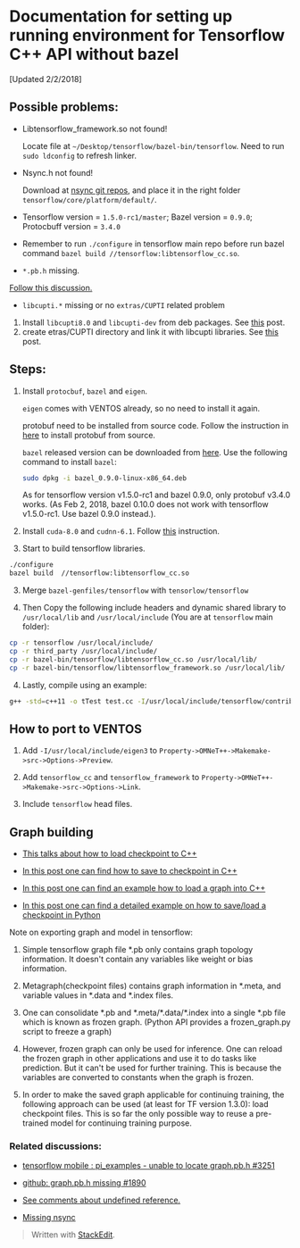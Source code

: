 
# Documentation for setting up running environment for Tensorflow C++ API without bazel
[Updated 2/2/2018]


## Possible problems:

 * Libtensorflow_framework.so not found! 

    Locate file at `~/Desktop/tensorflow/bazel-bin/tensorflow`. Need to run `sudo ldconfig` to refresh linker.
 
 * Nsync.h not found!

    Download at [nsync git repos](https://github.com/google/nsync/tree/master/public), and place it in the right folder `tensorflow/core/platform/default/`.

* Tensorflow version = `1.5.0-rc1/master`; Bazel version = `0.9.0`; Protocbuff version = `3.4.0`


* Remember to run `./configure` in tensorflow main repo before run bazel command `bazel build //tensorflow:libtensorflow_cc.so`.


* `*.pb.h` missing.

[Follow this discussion.](https://github.com/tensorflow/tensorflow/issues/1890)

* `libcupti.*` missing or no `extras/CUPTI` related problem
1. Install `libcupti8.0` and `libcupti-dev` from deb packages. See [this](https://github.com/tensorflow/tensorflow/issues/9341#issuecomment-324041125) post.
2. create etras/CUPTI directory and link it with libcupti libraries. See [this](https://github.com/tensorflow/tensorflow/issues/3526#issuecomment-235882334) post.



## Steps:

1. Install `protocbuf`, `bazel` and `eigen`.

    `eigen` comes with VENTOS already, so no need to install it again. 
    
    protobuf need to be installed from source code. Follow the instruction in [here](https://github.com/hjchai/tensorflow-c-api/blob/master/install%20protobuf) to install protobuf from source. 

    `bazel` released version can be downloaded from [here](https://github.com/bazelbuild/bazel/releases). Use the following command to install `bazel`:

    ```sh
    sudo dpkg -i bazel_0.9.0-linux-x86_64.deb
    ```
    
    As for tensorflow version v1.5.0-rc1 and bazel 0.9.0, only protobuf v3.4.0 works. (As Feb 2, 2018, bazel 0.10.0 does not work with tensorflow v1.5.0-rc1. Use bazel 0.9.0 instead.).
2. Install `cuda-8.0` and `cudnn-6.1`. Follow [this](https://github.com/hjchai/tensorflow-c-api/blob/master/install%20cuda%20and%20cudnn) instruction.
2. Start to build tensorflow libraries.

```sh
./configure
bazel build  //tensorflow:libtensorflow_cc.so
```

3. Merge `bazel-genfiles/tensorflow` with `tensorlow/tensorflow`

4. Then Copy the following include headers and dynamic shared library to `/usr/local/lib` and `/usr/local/include` (You are at `tensorflow` main folder):
```sh
cp -r tensorflow /usr/local/include/
cp -r third_party /usr/local/include/
cp -r bazel-bin/tensorflow/libtensorflow_cc.so /usr/local/lib/
cp -r bazel-bin/tensorflow/libtensorflow_framework.so /usr/local/lib/
```

4. Lastly, compile using an example:
```sh
g++ -std=c++11 -o tTest test.cc -I/usr/local/include/tensorflow/contrib/makefile/downloads/absl -I/usr/local/include/tf -I/usr/local/include/eigen3 -g -Wall -D_DEBUG -Wshadow -Wno-sign-compare -w -L/usr/local/lib/libtensorflow_cc -ltensorflow_cc -L/usr/local/lib/libtensorflow_framework -ltensorflow_framework `pkg-config --cflags --libs protobuf`
```

## How to port to VENTOS

1. Add `-I/usr/local/include/eigen3` to `Property->OMNeT++->Makemake->src->Options->Preview`.

2. Add `tensorflow_cc` and `tensorflow_framework` to `Property->OMNeT++->Makemake->src->Options->Link`.

3. Include `tensorflow` head files.

## Graph building
* [This talks about how to load checkpoint to C++](https://stackoverflow.com/questions/35508866/tensorflow-different-ways-to-export-and-run-graph-in-c/43639305#43639305)

* [In this post one can find how to save to checkpoint in C++](https://github.com/tensorflow/tensorflow/issues/11236)

* [In this post one can find an example how to load a graph into C++](https://tebesu.github.io/posts/Training-a-TensorFlow-graph-in-C++-API)

* [In this post one can find a detailed example on how to save/load a checkpoint in Python](http://cv-tricks.com/tensorflow-tutorial/save-restore-tensorflow-models-quick-complete-tutorial/)

Note on exporting graph and model in tensorflow:

1. Simple tensorflow graph file *.pb only contains graph topology information. It doesn't contain any variables like weight or bias information.

2. Metagraph(checkpoint files) contains graph information in *.meta, and variable values in *.data and *.index files.

3. One can consolidate \*.pb and \*.meta/\*.data/\*.index into a single \*.pb file which is known as frozen graph. (Python API provides a frozen_graph.py script to freeze a graph)

4. However, frozen graph can only be used for inference. One can reload the frozen graph in other applications and use it to do tasks like prediction. But it can't be used for further training. This is because the variables are converted to constants when the graph is frozen.

5. In order to make the saved graph applicable for continuing training, the following approach can be used (at least for TF version 1.3.0): load checkpoint files. This is so far the only possible way to reuse a pre-trained model for continuing training purpose.

### Related discussions:
* [tensorflow mobile : pi_examples - unable to locate graph.pb.h #3251](https://github.com/tensorflow/tensorflow/issues/3251)

* [github: graph.pb.h missing #1890](https://github.com/tensorflow/tensorflow/issues/1890)

* [See comments about undefined reference.](http://tuatini.me/building-tensorflow-as-a-standalone-project/)

* [Missing nsync](https://github.com/tensorflow/tensorflow/issues/12482)

> Written with [StackEdit](https://stackedit.io/).
